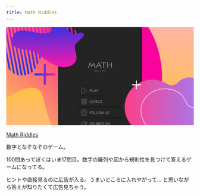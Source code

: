 ```yaml
---
title: Math Riddles
---
```


![](/assets/2021-03-02-post-02/cover.png)

[Math Riddles](https://play.google.com/store/apps/details?id=com.BlackGames.MathRiddles)

数字となぞなぞのゲーム。

100問あってぼくはいま17問目。数字の羅列や図から規則性を見つけて答えるゲームになってる。

ヒントや直接見るのに広告が入る。うまいところに入れやがって... と思いながら答えが知りたくて広告見ちゃう。